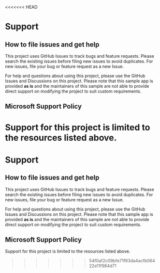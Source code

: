 <<<<<<< HEAD
# Support

## How to file issues and get help  

This project uses GitHub Issues to track bugs and feature requests. Please search the existing 
issues before filing new issues to avoid duplicates.  For new issues, file your bug or 
feature request as a new Issue.

For help and questions about using this project, please use the GitHub Issues and Discussions on this project. Please note that this sample app is provided **as is** and the maintainers of this sample are not able to provide direct support on modifying the project to suit custom requirements.

## Microsoft Support Policy  

Support for this project is limited to the resources listed above.
=======
# Support

## How to file issues and get help  

This project uses GitHub Issues to track bugs and feature requests. Please search the existing 
issues before filing new issues to avoid duplicates.  For new issues, file your bug or 
feature request as a new Issue.

For help and questions about using this project, please use the GitHub Issues and Discussions on this project. Please note that this sample app is provided **as is** and the maintainers of this sample are not able to provide direct support on modifying the project to suit custom requirements.

## Microsoft Support Policy  

Support for this project is limited to the resources listed above.
>>>>>>> 54f0af2c09bfe71f93da4acfb06422e11f984d71
